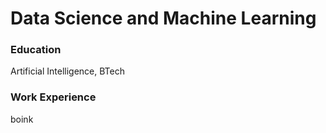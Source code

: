 # Data Science and Machine Learning 

### Education 
Artificial Intelligence, BTech 

### Work Experience 
boink 
